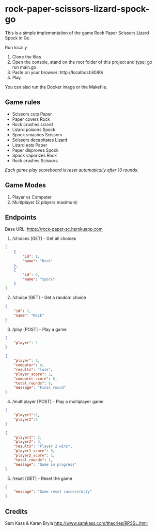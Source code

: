 # rock-paper-scissors-lizard-spock-go

This is a simple implementation of the game Rock Paper Scissors Lizard Spock in Go.

Run locally
   1. Clone the files.
   2. Open the console, stand on the root folder of this project and type: go run main.go
   3. Paste on your browser: http://localhost:8080/
   4. Play.

You can also run the Docker image or the Makefile.

## Game rules

  - Scissors cuts Paper
  - Paper covers Rock
  - Rock crushes Lizard
  - Lizard poisons Spock
  - Spock smashes Scissors
  - Scissors decapitates Lizard
  - Lizard eats Paper
  - Paper disproves Spock
  - Spock vaporizes Rock
  - Rock crushes Scissors

  *Each game play scoreboard is reset automatically after 10 rounds.*



## Game Modes

   1. Player vs Computer
   2. Multiplayer (2 players maximum)

## Endpoints

Base URL: https://rock-paper-sc.herokuapp.com

1. /choices [GET] - Get all choices
   
```json
[
    {
        "id": 1,
        "name": "Rock"
    },
    {
        "id": 5,
        "name": "Spock"
    }
]
```


2. /choice  [GET] - Get a random choice
   
```json
{
    "id": 1,
    "name": "Rock"
}
```

3. /play [POST] - Play a game
```json
{
    "player": 2
}
```
```json
{
    "player": 2,
    "computer": 4,
    "results": "lose",
    "player_score": 2,
    "computer_score": 6,
    "total_rounds": 9,
    "message": "Final round"
}
```

4. /multiplayer [POST] - Play a multiplayer game

```json
{
    "player1":2,
    "player2":5
}
```


```json
{
    "player1": 2,
    "player2": 3,
    "results": "Player 2 wins",
    "player1_score": 0,
    "player2_score": 1,
    "total_rounds": 1,
    "message": "Game in progress"
}
```

5. /reset [GET] - Reset the game

```json
{
    "message": "Game reset successfully"
}
  ```



## Credits

Sam Kass & Karen Bryla http://www.samkass.com/theories/RPSSL.html
